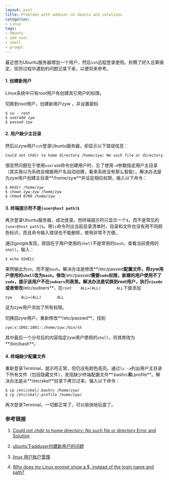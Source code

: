 ```yaml
---
layout: post
title: Problems with adduser on Ubuntu and solutions
categories:
- Linux
tags:
- Ubuntu
- add user
- shell
- prompt
---
```


最近想为Ubuntu服务器增加一个用户，然后`ssh`远程登录使用。折腾了好久总算搞定，现将过程中遇到的问题记录下来，以便将来参考。

#### 1. 创建新用户
Linux系统中只有*root*用户有创建其它用户的权限。

切换到*root*用户，创建新用户*zyw* ，并设置密码

```
$ su - root
$ useradd zyw
$ passwd zyw
```

#### 2. 用户缺少主目录
然后以*zyw*用户`ssh`登录Ubuntu服务器，却显示以下错误信息：

```
Could not chdir to home directory /home/zyw: No such file or directory
```

很显然问题在于使用`useradd`命令创建用户时，忘了使用`-d`参数指定用户主目录（其实我以为系统会根据用户名自动创建，看来系统没有那么智能）。解决办法是为*zyw*用户创建主目录**/home/zyw**并设定相应权限，输入以下命令：

```
$ mkdir /home/zyw
$ chown zyw:zyw /home/zyw
$ chmod 0700 /home/zyw
```
#### 3. 终端提示符不是`[user@host path]$`
再次登录Ubuntu服务器，成功登录。但终端提示符只显示一个`$`，而不是常见的`[user@host path]$`。用`ls`命令列出当前目录清单时，目录和文件也没有用不同颜色标识，而且命令输入错误也不能删除，使用非常不方便。

通过google发现，原因在于用户使用的`shell`不是常用的`bash`。查看当前使用的`shell`，输入：

```
$ echo $SHELL
```

果然输出为`sh`，而不是`bash`。解决办法是修改**/etc/passwd**配置文件，将*zyw*用户使用的`shell`改为`bash`。修改**/etc/passwd**需要`sudo`权限，新建的用户使用不了`sudo`，提示该用户不在`sudoers`列表里。解决办法是切换到*root*用户，执行`visudo`或者修改**/etc/sudoers**，在`root    ALL=(ALL)       ALL`下面添加

```
zyw    ALL=(ALL)       ALL
```

这为*zyw*用户添加了所有权限。

切换回*zyw*用户，重新修改**/etc/passwd**，找到

```
zyw:x:1001:1001::/home/zyw:/bin/sh
```

其中最后一个分号后的内容指定*zyw*用户使用的`shell`，将其修改为**/bin/bash**。

#### 4. 终端缺少配置文件
重新登录Terminal，提示符正常，但仍没有颜色高亮。通过`ls -a`列出用户主目录下所有文件（包括隐藏文件），发现缺少终端配置文件**.bashrc**和**.profile**。解决办法是从**/etc/skel**目录下拷贝过来，输入以下命令：

```
$ cp /etc/skel/.bashrc /home/zyw/
$ cp /etc/skel/.profile /home/zyw/
```

再次登录Terminal，一切都正常了，可以愉快地玩耍了。

### 参考链接
1. [Could not chdir to home directory: No such file or directory Error and Solution](http://www.cyberciti.biz/faq/linux-unix-appleosx-bsd-could-not-chdir-to-home-directory/)

2. [ubuntu下adduser创建新用户的问题](http://my.oschina.net/shangjx13/blog/32155)

3. [linux 用户账户管理](http://my.oschina.net/shangjx13/blog/30626)

4. [Why does my Linux prompt show a $, instead of the login name and path?](http://superuser.com/questions/68397/why-does-my-linux-prompt-show-a-instead-of-the-login-name-and-path)
